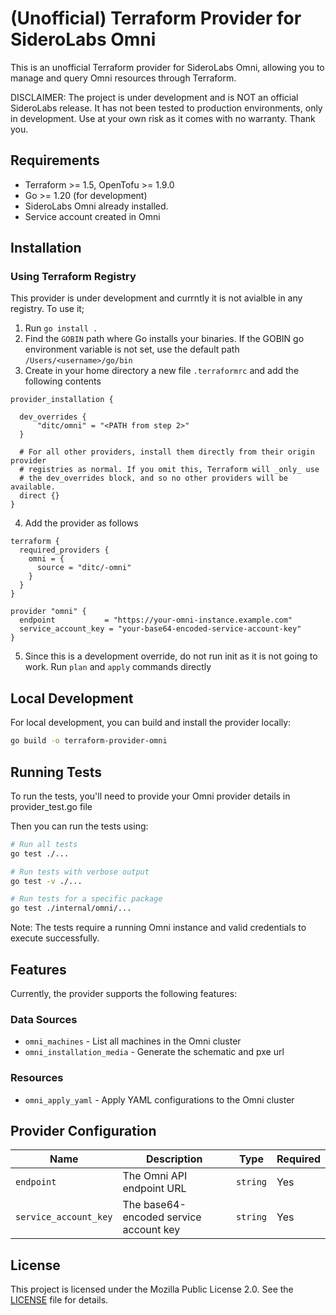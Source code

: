 # (Unofficial) Terraform Provider for SideroLabs Omni

This is an unofficial Terraform provider for SideroLabs Omni, allowing you to manage and query Omni resources through Terraform.

DISCLAIMER: The project is under development and is NOT an official SideroLabs release. It has not been tested to production
environments, only in development. Use at your own risk as it comes with no warranty. Thank you.

## Requirements

- Terraform >= 1.5, OpenTofu >= 1.9.0
- Go >= 1.20 (for development)
- SideroLabs Omni already installed. 
- Service account created in Omni 

## Installation

### Using Terraform Registry

This provider is under development and currntly it is not avialble in any registry. To use it;

1. Run `go install .`
2. Find the `GOBIN` path where Go installs your binaries. If the GOBIN go environment variable is not set, use the default path `/Users/<username>/go/bin`
3. Create in your home directory a new file `.terraformrc` and add the following contents
```
provider_installation {

  dev_overrides {
      "ditc/omni" = "<PATH from step 2>"
  }

  # For all other providers, install them directly from their origin provider
  # registries as normal. If you omit this, Terraform will _only_ use
  # the dev_overrides block, and so no other providers will be available.
  direct {}
}
```
4. Add the provider as follows

```hcl
terraform {
  required_providers {
    omni = {
      source = "ditc/-omni"
    }
  }
}

provider "omni" {
  endpoint           = "https://your-omni-instance.example.com"
  service_account_key = "your-base64-encoded-service-account-key"
}
```
5. Since this is a development override, do not run init as it is not going to work. Run `plan` and `apply` commands directly

## Local Development

For local development, you can build and install the provider locally:

```bash
go build -o terraform-provider-omni
```

## Running Tests

To run the tests, you'll need to provide your Omni provider details in provider_test.go file

Then you can run the tests using:

```bash
# Run all tests
go test ./...

# Run tests with verbose output
go test -v ./...

# Run tests for a specific package
go test ./internal/omni/...
```

Note: The tests require a running Omni instance and valid credentials to execute successfully.

## Features

Currently, the provider supports the following features:

### Data Sources

- `omni_machines` - List all machines in the Omni cluster
- `omni_installation_media` - Generate the schematic and pxe url

### Resources

- `omni_apply_yaml` - Apply YAML configurations to the Omni cluster

## Provider Configuration

| Name | Description | Type | Required |
|------|-------------|------|----------|
| `endpoint` | The Omni API endpoint URL | `string` | Yes |
| `service_account_key` | The base64-encoded service account key | `string` | Yes |

## License

This project is licensed under the Mozilla Public License 2.0. See the [LICENSE](LICENSE) file for details.
